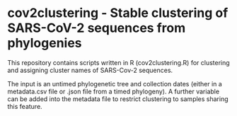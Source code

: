# cov2clustering - Stable clustering of SARS-CoV-2 sequences from phylogenies

This repository contains scripts written in R (cov2clustering.R) for clustering and assigning cluster names of SARS-Cov-2 sequences. 

The input is an untimed phylogenetic tree and collection dates (either in a metadata.csv file or .json file from a timed phylogeny). A further variable can be added into the metadata file to restrict clustering to samples sharing this feature.



